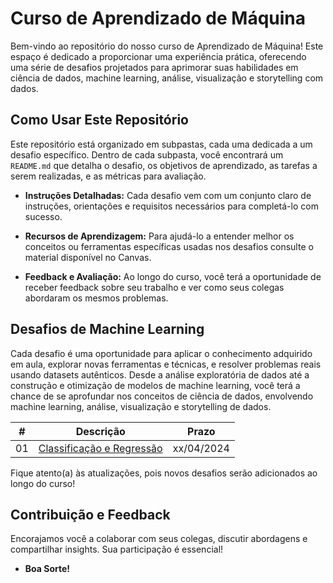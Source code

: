 # Curso de Aprendizado de Máquina

Bem-vindo ao repositório do nosso curso de Aprendizado de Máquina! Este espaço é dedicado a proporcionar uma experiência prática, oferecendo uma série de desafios projetados para aprimorar suas habilidades em ciência de dados, machine learning, análise, visualização e storytelling com dados. 

## Como Usar Este Repositório

Este repositório está organizado em subpastas, cada uma dedicada a um desafio específico. Dentro de cada subpasta, você encontrará um `README.md` que detalha o desafio, os objetivos de aprendizado, as tarefas a serem realizadas, e as métricas para avaliação. 

- **Instruções Detalhadas:** Cada desafio vem com um conjunto claro de instruções, orientações e requisitos necessários para completá-lo com sucesso.

- **Recursos de Aprendizagem:** Para ajudá-lo a entender melhor os conceitos ou ferramentas específicas usadas nos desafios consulte o material disponível no Canvas. 

- **Feedback e Avaliação:** Ao longo do curso, você terá a oportunidade de receber feedback sobre seu trabalho e ver como seus colegas abordaram os mesmos problemas.

## Desafios de Machine Learning

Cada desafio é uma oportunidade para aplicar o conhecimento adquirido em aula, explorar novas ferramentas e técnicas, e resolver problemas reais usando datasets autênticos. Desde a análise exploratória de dados até a construção e otimização de modelos de machine learning, você terá a chance de se aprofundar nos conceitos de ciência de dados, envolvendo machine learning, análise, visualização e storytelling de dados.

| #  | Descrição            | Prazo      |
|----|----------------------|------------|
| 01 | [Classificação e Regressão](./decision-tree/) | xx/04/2024 |

Fique atento(a) às atualizações, pois novos desafios serão adicionados ao longo do curso!

## Contribuição e Feedback

Encorajamos você a colaborar com seus colegas, discutir abordagens e compartilhar insights. Sua participação é essencial! 

- **Boa Sorte!**